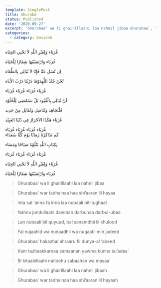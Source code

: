 ```yaml
---
template: SinglePost
title: Ghuroba
status: Published
date: '2020-09-27'
excerpt: 'Ghurabaa’ wa li ghairillaahi laa nahnil jibaa Ghurabaa`, '
categories:
  - category: Qosidah
---
```

غُرَبَاء وَلِغَيْرِ اللَّهِ لاَ نَحْنِي الجِبَاه  

 غُرَبَاء وَارْتَضَيْنَهَا شِعَارًا لِلْحَيَاة 

 اِن تّسَل عَنَّا فَإِنّا لاَ نُبَالِي بِالطُّغَاة 
 
نّحْنُ جُنْدُ اللَّهِدَوْمًا دَرْبُنَا دَرْبُ الاُباة  

غُرَبَاء غُرَبَاء غُرَبَاء غُرَبَاء  
لَنْ نُبَالِي بِالْقُيُود بَلْ سَنَمْضِي لِلْخُلُوْد  
 
فَلْنُجَاهِد وَنُنَاضِل وَنُقَاتِل مِنْ جَدِيد  
 
غُرَبَاء هَكَذَا الاَحْرَارُ فِي دُنْيَا العَبِيْد  

غُرَبَاء غُرَبَاء غُرَبَاء غُرَبَاء  
كَم تَذَاكَرْنَا زَمَانًا يَوْمَ كُنَّا سُعَدَاء  
  
بِكِتَابِ اللَّهِ نَتْلُوْهُ صَبَاحًا وَمَسَاء  
 
غُرَبَاء غُرَبَاء غُرَبَاء غُرَبَاء    
غُرَبَاء وَلِغَيْرِ اللَّهِ لاَ نَحْنِي الجِبَاه    

غُرَبَاء وَارْتَضَيْنَهَا شِعَارًا لِلْحَيَاة  


> Ghurabaa’ wa li ghairillaahi laa nahnil jibaa

> Ghurabaa’ war tadhainaa haa shi’aaran lil hayaa 

> Inta sal ‘anna fa inna laa nubaali bit-tughaat 

> Nahnu jundullaahi dawman darbunaa darbul-ubaa  

> Lan nubaali bil quyuud, bal sanamdhii lil khulood 

> Fal nujaahid wa nunaadhil wa nuqaatil min jadeed

> Ghurabaa’ hakazhal ahraaru fii dunya-al ‘abeed  

> Kam tazhaakkarnaa zamaanan yawma kunna su’adaa`

> Bi kitaabillaahi natloohu sabaahan wa masaa` 

> Ghurabaa’ wa li ghairillaahi laa nahnil jibaah  

> Ghurabaa’ war tadhainaa haa shi’aaran lil hayaah

